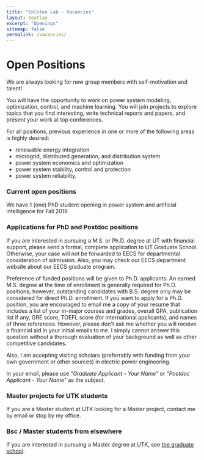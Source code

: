 ```yaml
---
title: "Enliten Lab - Vacancies"
layout: textlay
excerpt: "Openings"
sitemap: false
permalink: /vacancies/
---
```


# Open Positions

We are always looking for new group members with self-motivation and talent!

You will have the opportunity to work on power system modeling, optimization, control, and machine learning. You will join projects to explore topics that you find interesting, write technical reports and papers, and present your work at top conferences.

For all positions, previous experience in one or more of the following areas is highly desired:  
- renewable energy integration
- microgrid, distributed generation, and distribution system
- power system economics and optimization
- power system stability, control and protection
- power system reliability.

### Current open positions

We have 1 (one) PhD student opening in power system and artificial intelligence for Fall 2019.

### Applications for PhD and Postdoc positions
If you are interested in pursuing a M.S. or Ph.D. degree at UT with financial support, please send a formal, complete application to UT Graduate School. Otherwise, your case will not be forwarded to EECS for departmental consideration of admission. Also, you may check our EECS department website about our EECS graduate program.

Preference of funded positions will be given to Ph.D. applicants. An earned M.S. degree at the time of enrollment is generally required for Ph.D. positions; however, outstanding candidates with B.S. degree only may be considered for direct Ph.D. enrollment. If you want to apply for a Ph.D. position, you are encouraged to email me a copy of your resume that includes a list of your in-major courses and grades, overall GPA, publication list if any, GRE score, TOEFL score (for international applicants), and names of three references. However, please don't ask me whether you will receive a financial aid in your initial emails to me. I simply cannot answer this question without a thorough evaluation of your background as well as other competitive candidates.

Also, I am accepting visiting scholars (preferrably with funding from your own government or other sources) in electric power engineering.

In your email, please use _"Graduate Applicant - Your Name"_ or _"Postdoc Applicant - Your Name"_ as the subject.

### Master projects for UTK students
If you are a Master student at UTK looking for a Master project, contact me by email or stop by my office.

### Bsc / Master students from elsewhere
If you are interested in pursuing a Master degree at UTK, see [the graduate school](https://gradschool.utk.edu/admissions/applying-to-graduate-school/).
